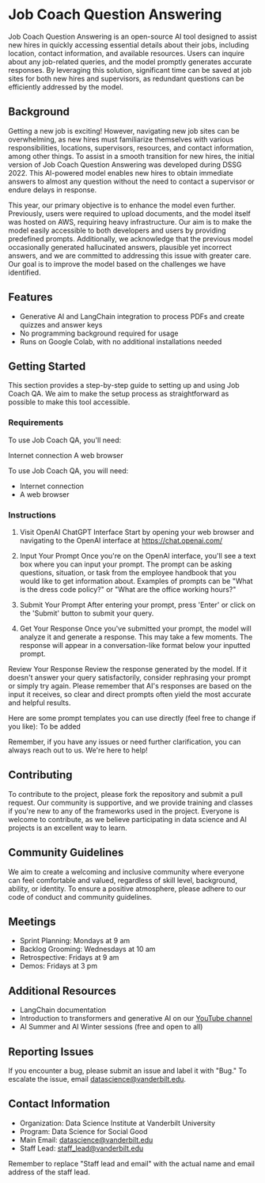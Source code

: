 # Job Coach Question Answering

Job Coach Question Answering is an open-source AI tool designed to assist new hires in quickly accessing essential details about their jobs, including location, contact information, and available resources. Users can inquire about any job-related queries, and the model promptly generates accurate responses. By leveraging this solution, significant time can be saved at job sites for both new hires and supervisors, as redundant questions can be efficiently addressed by the model.

## Background
Getting a new job is exciting! However, navigating new job sites can be overwhelming, as new hires must familiarize themselves with various responsibilities, locations, supervisors, resources, and contact information, among other things. To assist in a smooth transition for new hires, the initial version of Job Coach Question Answering was developed during DSSG 2022. This AI-powered model enables new hires to obtain immediate answers to almost any question without the need to contact a supervisor or endure delays in response.

This year, our primary objective is to enhance the model even further. Previously, users were required to upload documents, and the model itself was hosted on AWS, requiring heavy infrastructure. Our aim is to make the model easily accessible to both developers and users by providing predefined prompts. Additionally, we acknowledge that the previous model occasionally generated hallucinated answers, plausible yet incorrect answers, and we are committed to addressing this issue with greater care. Our goal is to improve the model based on the challenges we have identified.


## Features

- Generative AI and LangChain integration to process PDFs and create quizzes and answer keys
- No programming background required for usage
- Runs on Google Colab, with no additional installations needed

## Getting Started

This section provides a step-by-step guide to setting up and using Job Coach QA. We aim to make the setup process as straightforward as possible to make this tool accessible.

### Requirements
To use Job Coach QA, you'll need:

Internet connection
A web browser

To use Job Coach QA, you will need:
- Internet connection
- A web browser

### Instructions

1. Visit OpenAI ChatGPT Interface
Start by opening your web browser and navigating to the OpenAI interface at https://chat.openai.com/

2. Input Your Prompt
Once you're on the OpenAI interface, you'll see a text box where you can input your prompt. The prompt can be asking questions, situation, or task from the employee handbook that you would like to get information about. Examples of prompts can be "What is the dress code policy?" or "What are the office working hours?"

3. Submit Your Prompt
After entering your prompt, press 'Enter' or click on the 'Submit' button to submit your query.

4. Get Your Response
Once you've submitted your prompt, the model will analyze it and generate a response. This may take a few moments. The response will appear in a conversation-like format below your inputted prompt.

Review Your Response
Review the response generated by the model. If it doesn't answer your query satisfactorily, consider rephrasing your prompt or simply try again. Please remember that AI's responses are based on the input it receives, so clear and direct prompts often yield the most accurate and helpful results.

Here are some prompt templates you can use directly (feel free to change if you like): To be added

Remember, if you have any issues or need further clarification, you can always reach out to us. We're here to help!

## Contributing

To contribute to the project, please fork the repository and submit a pull request. Our community is supportive, and we provide training and classes if you're new to any of the frameworks used in the project. Everyone is welcome to contribute, as we believe participating in data science and AI projects is an excellent way to learn.

## Community Guidelines

We aim to create a welcoming and inclusive community where everyone can feel comfortable and valued, regardless of skill level, background, ability, or identity. To ensure a positive atmosphere, please adhere to our code of conduct and community guidelines.

## Meetings

- Sprint Planning: Mondays at 9 am
- Backlog Grooming: Wednesdays at 10 am
- Retrospective: Fridays at 9 am
- Demos: Fridays at 3 pm

## Additional Resources

- LangChain documentation
- Introduction to transformers and generative AI on our [YouTube channel](https://www.youtube.com/channel/UC8C2_3L5gR9qLmL7rmb2BdQ)
- AI Summer and AI Winter sessions (free and open to all)

## Reporting Issues

If you encounter a bug, please submit an issue and label it with "Bug." To escalate the issue, email [datascience@vanderbilt.edu](mailto:datascience@vanderbilt.edu).

## Contact Information

- Organization: Data Science Institute at Vanderbilt University
- Program: Data Science for Social Good
- Main Email: [datascience@vanderbilt.edu](mailto:datascience@vanderbilt.edu)
- Staff Lead: [staff_lead@vanderbilt.edu](mailto:staff_lead@vanderbilt.edu)

Remember to replace "Staff lead and email" with the actual name and email address of the staff lead.

